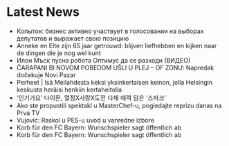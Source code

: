 # Latest News
-  Копыток: бизнес активно участвует в голосовании на выборах депутатов и выражает свою позицию
-  Anneke en Elte zijn 65 jaar getrouwd: blijven liefhebben en kijken naar de dingen die je nog wel kunt
-  Илон Мъск пусна робота Оптимус да се разходи (ВИДЕО)
-  ČARAPANI BI NOVOM POBEDOM UŠLI U PLEJ – OF ZONU: Napredak dočekuje Novi Pazar
-  Perheet | Isä Meilahdesta keksi yksin­kertaisen keinon, jolla Helsingin keskusta heräisi henkiin kertaheitolla
-  ‘인기가요’ 다이몬, 열정X사랑X도전 다채 매력 담은 ‘스파크’
-  Ako ste propustili spektakl u MasterChef-u, pogledajte reprizu danas na Prva TV
-  Vujović: Raskol u PES-u uvod u vanredne izbore
-  Korb für den FC Bayern: Wunschspieler sagt öffentlich ab
-  Korb für den FC Bayern: Wunschspieler sagt öffentlich ab
